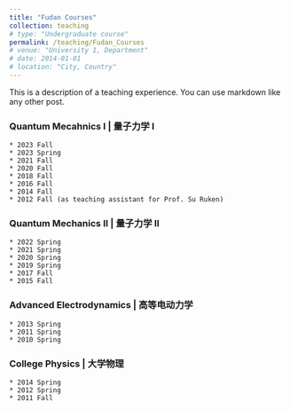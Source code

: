 ```yaml
---
title: "Fudan Courses"
collection: teaching
# type: "Undergraduate course"
permalink: /teaching/Fudan_Courses
# venue: "University 1, Department"
# date: 2014-01-01
# location: "City, Country"
---
```


This is a description of a teaching experience. You can use markdown like any other post.

### Quantum Mecahnics I | 量子力学 I 
    * 2023 Fall
    * 2023 Spring
    * 2021 Fall
    * 2020 Fall
    * 2018 Fall
    * 2016 Fall
    * 2014 Fall
    * 2012 Fall (as teaching assistant for Prof. Su Ruken)

### Quantum Mechanics II | 量子力学 II 
    * 2022 Spring
    * 2021 Spring
    * 2020 Spring
    * 2019 Spring
    * 2017 Fall
    * 2015 Fall

### Advanced Electrodynamics | 高等电动力学 
    * 2013 Spring
    * 2011 Spring
    * 2010 Spring

### College Physics | 大学物理 
    * 2014 Spring
    * 2012 Spring
    * 2011 Fall